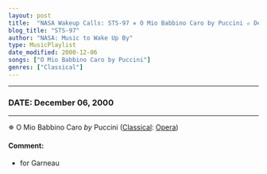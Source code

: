 ```yaml
---
layout: post
title:  "NASA Wakeup Calls: STS-97 ✵ O Mio Babbino Caro by Puccini ✫ December 06, 2000"
blog_title: "STS-97"
author: "NASA: Music to Wake Up By"
type: MusicPlaylist
date_modified: 2000-12-06
songs: ["O Mio Babbino Caro by Puccini"]
genres: ["Classical"]
---
```


----
### DATE: December 06, 2000
----
✵ O Mio Babbino Caro *by* Puccini ([Classical](https://www.discogs.com/genre/Classical): [Opera](https://www.discogs.com/style/Opera)) <a target="blank_" href="https://www.discogs.com/Giacomo-Puccini-Bid%C3%BA-Say%C3%A3o-Pietro-Cimara-Gianni-Schicchi-O-Mio-Babbino-Caro-La-Boheme-Musettas-Wal/release/12006348">
    <i class="fas fa-compact-disc"
       title="Discogs entry for this song"
       alt="Discogs entry for this song"
       style="font-size: 1.1em;"></i></a>
    

#### Comment:
* for Garneau



<br/>
<center>
	<a target="_blank"
	   href="https://twitter.com/intent/tweet?hashtags=Space,NASA,Playlist,NASAWakeupCalls,SpaceProgram&text=🚀 {{ page.author}}, '{{ page.songs.first }}' {{ page.title }}, {{ page.date | date: '%B %d, %Y' }}, {{ site.url }}{{ page.url }}&via=nasawakeupcalls"><i class="fab fa-twitter" title="Tweet this page" alt="Tweet this page" style="font-size: 1.3em;"></i></a>
	&nbsp; 	<i class="fas fa-user-astronaut" style="font-size: 1.5em;"></i> &nbsp;
    <a id="custom_amazon_link"
       type="amzn" search="#"
       category="popular music">
    <i class="fab fa-amazon" style="font-size: 1.3em;"></i></a>
</center>

<!-- Randomly resolve an individual entry from a song array -->
<script src="/assets/javascript/seedrandom.min.js"></script>
<script>
  var wake_me_up = ["O Mio Babbino Caro by Puccini"];
  var prng = new Math.seedrandom();
  function randomSong() {
    song = wake_me_up[Math.floor(Math.random() * wake_me_up.length)];
    var amazon_link = document.getElementById("custom_amazon_link");
    amazon_link.setAttribute("search", song);
  }
  window.onload = randomSong();
</script>
